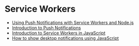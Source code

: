 # Service Workers

- [Using Push Notifications with Service Workers and Node.js](https://wanago.io/2019/06/17/using-push-notifications-with-service-workers-and-node-js/)
- [Introduction to Push Notifications](https://developers.google.com/web/ilt/pwa/introduction-to-push-notifications)
- [Introduction to Service Workers in JavaScript](https://dev.to/attacomsian/introduction-to-server-workers-in-javascript-1epa)
- [How to show desktop notifications using JavaScript](https://dev.to/attacomsian/how-to-show-desktop-notifications-using-javascript-5aco)
